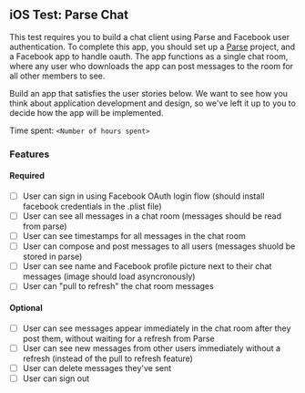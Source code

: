 ## iOS Test: Parse Chat

This test requires you to build a chat client using Parse and Facebook user authentication. To complete this app, you should set up a [Parse](https://parse.com/) project, and a Facebook app to handle oauth. The app functions as a single chat room, where any user who downloads the app can post messages to the room for all other members to see. 

Build an app that satisfies the user stories below. We want to see how you think about application development and design, so we've left it up to you to decide how the app will be implemented.

Time spent: `<Number of hours spent>`

### Features

#### Required

- [ ] User can sign in using Facebook OAuth login flow (should install facebook credentials in the .plist file)
- [ ] User can see all messages in a chat room (messages should be read from parse)
- [ ] User can see timestamps for all messages in the chat room
- [ ] User can compose and post messages to all users (messages shuold be stored in parse)
- [ ] User can see name and Facebook profile picture next to their chat messages (image should load asyncronously)
- [ ] User can "pull to refresh" the chat room messages

#### Optional

- [ ] User can see messages appear immediately in the chat room after they post them, without waiting for a refresh from Parse
- [ ] User can see new messages from other users immediately without a refresh (instead of the pull to refresh feature)
- [ ] User can delete messages they've sent
- [ ] User can sign out
